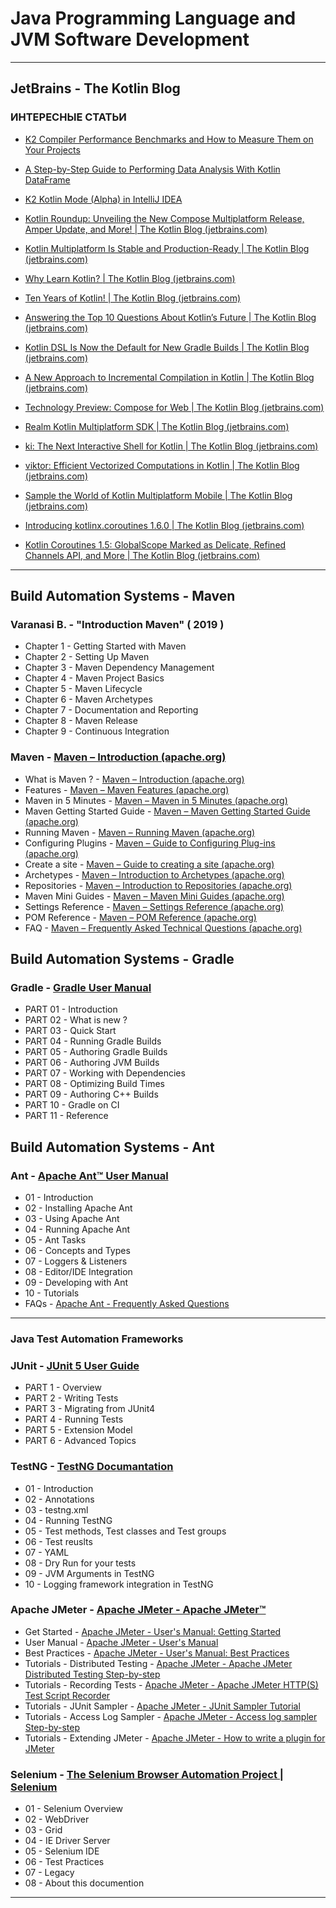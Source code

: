 # Java Programming Language and JVM Software Development

---

## JetBrains - The Kotlin Blog

### ИНТЕРЕСНЫЕ СТАТЬИ

* [K2 Compiler Performance Benchmarks and How to Measure Them on Your Projects](https://blog.jetbrains.com/kotlin/2024/04/k2-compiler-performance-benchmarks-and-how-to-measure-them-on-your-projects/)

* [A Step-by-Step Guide to Performing Data Analysis With Kotlin DataFrame](https://blog.jetbrains.com/kotlin/2024/04/a-step-by-step-guide-to-performing-data-analysis-with-kotlin-dataframe/)

* [K2 Kotlin Mode (Alpha) in IntelliJ IDEA](https://blog.jetbrains.com/idea/2024/03/k2-kotlin-mode-alpha-in-intellij-idea/)

* [Kotlin Roundup: Unveiling the New Compose Multiplatform Release, Amper Update, and More! | The Kotlin Blog (jetbrains.com)](https://blog.jetbrains.com/kotlin/2024/03/kotlin-roundup-feb-march-24/)

* [Kotlin Multiplatform Is Stable and Production-Ready | The Kotlin Blog (jetbrains.com)](https://blog.jetbrains.com/kotlin/2023/11/kotlin-multiplatform-stable/)

* [Why Learn Kotlin? | The Kotlin Blog (jetbrains.com)](https://blog.jetbrains.com/kotlin/2021/04/why-learn-kotlin/)

* [Ten Years of Kotlin! | The Kotlin Blog (jetbrains.com)](https://blog.jetbrains.com/kotlin/2021/08/ten-years-of-kotlin/)

* [Answering the Top 10 Questions About Kotlin’s Future | The Kotlin Blog (jetbrains.com)](https://blog.jetbrains.com/kotlin/2021/06/answering-the-top-10-questions-about-kotlin-s-future/)

* [Kotlin DSL Is Now the Default for New Gradle Builds | The Kotlin Blog (jetbrains.com)](https://blog.jetbrains.com/kotlin/2023/04/kotlin-dsl-is-the-default-for-new-gradle-builds/)

* [A New Approach to Incremental Compilation in Kotlin | The Kotlin Blog (jetbrains.com)](https://blog.jetbrains.com/kotlin/2022/07/a-new-approach-to-incremental-compilation-in-kotlin/)

* [Technology Preview: Compose for Web | The Kotlin Blog (jetbrains.com)](https://blog.jetbrains.com/kotlin/2021/05/technology-preview-jetpack-compose-for-web/)

* [Realm Kotlin Multiplatform SDK | The Kotlin Blog (jetbrains.com)](https://blog.jetbrains.com/kotlin/2021/04/realm-kotlin-multiplatform-sdk/)

* [ki: The Next Interactive Shell for Kotlin | The Kotlin Blog (jetbrains.com)](https://blog.jetbrains.com/kotlin/2021/04/ki-the-next-interactive-shell-for-kotlin/)

* [viktor: Efficient Vectorized Computations in Kotlin | The Kotlin Blog (jetbrains.com)](https://blog.jetbrains.com/kotlin/2021/03/viktor-efficient-vectorized-computations-in-kotlin/)

* [Sample the World of Kotlin Multiplatform Mobile | The Kotlin Blog (jetbrains.com)](https://blog.jetbrains.com/kotlin/2021/09/kmm-samples/)

* [Introducing kotlinx.coroutines 1.6.0 | The Kotlin Blog (jetbrains.com)](https://blog.jetbrains.com/kotlin/2021/12/introducing-kotlinx-coroutines-1-6-0/)

* [Kotlin Coroutines 1.5: GlobalScope Marked as Delicate, Refined Channels API, and More | The Kotlin Blog (jetbrains.com)](https://blog.jetbrains.com/kotlin/2021/05/kotlin-coroutines-1-5-0-released/)

---

## Build Automation Systems - Maven

### Varanasi B. - "Introduction Maven" ( 2019 )

* Chapter 1 - Getting Started with Maven
* Chapter 2 - Setting Up Maven
* Chapter 3 - Maven Dependency Management
* Chapter 4 - Maven Project Basics
* Chapter 5 - Maven Lifecycle
* Chapter 6 - Maven Archetypes
* Chapter 7 - Documentation and Reporting
* Chapter 8 - Maven Release
* Chapter 9 - Continuous Integration

### Maven - [Maven – Introduction (apache.org)](https://maven.apache.org/what-is-maven.html)

* What is Maven ? - [Maven – Introduction (apache.org)](https://maven.apache.org/what-is-maven.html)
* Features - [Maven – Maven Features (apache.org)](https://maven.apache.org/maven-features.html)
* Maven in 5 Minutes - [Maven – Maven in 5 Minutes (apache.org)](https://maven.apache.org/guides/getting-started/maven-in-five-minutes.html)
* Maven Getting Started Guide - [Maven – Maven Getting Started Guide (apache.org)](https://maven.apache.org/guides/getting-started/index.html)
* Running Maven - [Maven – Running Maven (apache.org)](https://maven.apache.org/run-maven/index.html)
* Configuring Plugins - [Maven – Guide to Configuring Plug-ins (apache.org)](https://maven.apache.org/guides/mini/guide-configuring-plugins.html)
* Create a site - [Maven – Guide to creating a site (apache.org)](https://maven.apache.org/guides/mini/guide-site.html)
* Archetypes - [Maven – Introduction to Archetypes (apache.org)](https://maven.apache.org/guides/introduction/introduction-to-archetypes.html)
* Repositories - [Maven – Introduction to Repositories (apache.org)](https://maven.apache.org/guides/introduction/introduction-to-repositories.html)
* Maven Mini Guides - [Maven – Maven Mini Guides (apache.org)](https://maven.apache.org/guides/mini/index.html)
* Settings Reference - [Maven – Settings Reference (apache.org)](https://maven.apache.org/settings.html)
* POM Reference - [Maven – POM Reference (apache.org)](https://maven.apache.org/pom.html)
* FAQ - [Maven – Frequently Asked Technical Questions (apache.org)](https://maven.apache.org/general.html)

## Build Automation Systems - Gradle

### Gradle - [Gradle User Manual](https://docs.gradle.org/current/userguide/userguide.html)

* PART 01 - Introduction
* PART 02 - What is new ?
* PART 03 - Quick Start
* PART 04 - Running Gradle Builds
* PART 05 - Authoring Gradle Builds
* PART 06 - Authoring JVM Builds
* PART 07 - Working with Dependencies
* PART 08 - Optimizing Build Times
* PART 09 - Authoring C++ Builds
* PART 10 - Gradle on CI
* PART 11 - Reference

## Build Automation Systems - Ant

### Ant - [Apache Ant™ User Manual](https://ant.apache.org/manual/index.html)

* 01 - Introduction
* 02 - Installing Apache Ant
* 03 - Using Apache Ant
* 04 - Running Apache Ant
* 05 - Ant Tasks
* 06 - Concepts and Types
* 07 - Loggers & Listeners
* 08 - Editor/IDE Integration
* 09 - Developing with Ant
* 10 - Tutorials
* FAQs - [Apache Ant - Frequently Asked Questions](https://ant.apache.org/faq.html)

---

### Java Test Automation Frameworks

### JUnit - [JUnit 5 User Guide](https://junit.org/junit5/docs/current/user-guide/)

* PART 1 - Overview
* PART 2 - Writing Tests
* PART 3 - Migrating from JUnit4
* PART 4 - Running Tests
* PART 5 - Extension Model
* PART 6 - Advanced Topics

### TestNG  - [TestNG Documantation](https://testng.org/doc/documentation-main.html)

* 01 - Introduction
* 02 - Annotations
* 03 - testng.xml
* 04 - Running TestNG
* 05 - Test methods, Test classes and Test groups
* 06 - Test reuslts
* 07 - YAML
* 08 - Dry Run for your tests
* 09 - JVM Arguments in TestNG
* 10 - Logging framework integration in TestNG

### Apache JMeter - [Apache JMeter - Apache JMeter™](https://jmeter.apache.org/)

* Get Started - [Apache JMeter - User's Manual: Getting Started](https://jmeter.apache.org/usermanual/get-started.html)
* User Manual - [Apache JMeter - User's Manual](https://jmeter.apache.org/usermanual/index.html)
* Best Practices - [Apache JMeter - User's Manual: Best Practices](https://jmeter.apache.org/usermanual/best-practices.html)
* Tutorials - Distributed Testing - [Apache JMeter - Apache JMeter Distributed Testing Step-by-step](https://jmeter.apache.org/usermanual/jmeter_distributed_testing_step_by_step.html)
* Tutorials - Recording Tests - [Apache JMeter - Apache JMeter HTTP(S) Test Script Recorder](https://jmeter.apache.org/usermanual/jmeter_proxy_step_by_step.html)
* Tutorials - JUnit Sampler - [Apache JMeter - JUnit Sampler Tutorial](https://jmeter.apache.org/usermanual/junitsampler_tutorial.html)
* Tutorials - Access Log Sampler - [Apache JMeter - Access log sampler Step-by-step](https://jmeter.apache.org/usermanual/jmeter_accesslog_sampler_step_by_step.html)
* Tutorials - Extending JMeter - [Apache JMeter - How to write a plugin for JMeter](https://jmeter.apache.org/usermanual/jmeter_tutorial.html)

### Selenium - [The Selenium Browser Automation Project | Selenium](https://www.selenium.dev/documentation/)

* 01 - Selenium Overview
* 02 - WebDriver
* 03 - Grid
* 04 - IE Driver Server
* 05 - Selenium IDE
* 06 - Test Practices
* 07 - Legacy
* 08 - About this documention

---
